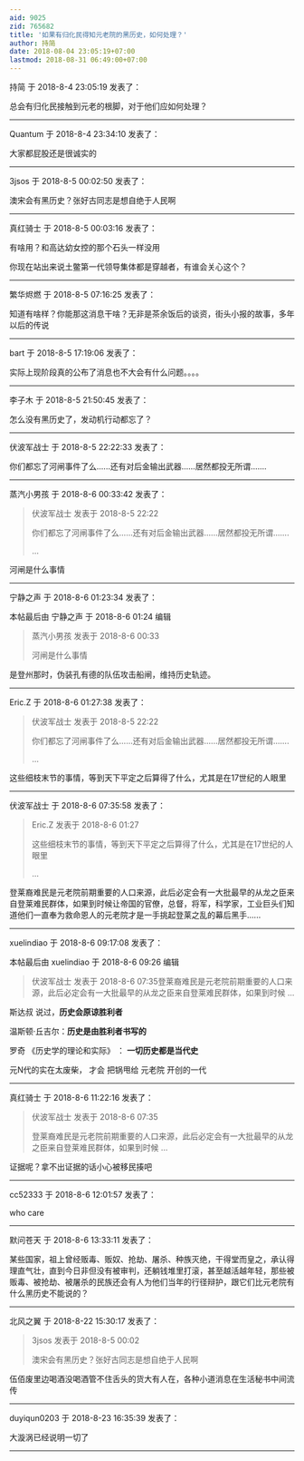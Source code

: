 ```yaml
---
aid: 9025
zid: 765682
title: '如果有归化民得知元老院的黑历史，如何处理？'
author: 持简
date: 2018-08-04 23:05:19+07:00
lastmod: 2018-08-31 06:49:00+07:00
---
```


持简 于 2018-8-4 23:05:19 发表了：

总会有归化民接触到元老的根脚，对于他们应如何处理？

---------

Quantum 于 2018-8-4 23:34:10 发表了：

大家都屁股还是很诚实的

---------

3jsos 于 2018-8-5 00:02:50 发表了：

澳宋会有黑历史？张好古同志是想自绝于人民啊

---------

真红骑士 于 2018-8-5 00:03:16 发表了：

有啥用？和高达幼女控的那个石头一样没用

你现在站出来说土鳖第一代领导集体都是穿越者，有谁会关心这个？

---------

繁华烬燃 于 2018-8-5 07:16:25 发表了：

知道有啥样？你能那这消息干啥？无非是茶余饭后的谈资，街头小报的故事，多年以后的传说

---------

bart 于 2018-8-5 17:19:06 发表了：

实际上现阶段真的公布了消息也不大会有什么问题。。。。

---------

李子木 于 2018-8-5 21:50:45 发表了：

怎么没有黑历史了，发动机行动都忘了？

---------

伏波军战士 于 2018-8-5 22:22:33 发表了：

你们都忘了河闸事件了么......还有对后金输出武器......居然都投无所谓.......

---------

蒸汽小男孩 于 2018-8-6 00:33:42 发表了：

> 伏波军战士 发表于 2018-8-5 22:22
> 
> 你们都忘了河闸事件了么......还有对后金输出武器......居然都投无所谓.......
> 
> ...



河闸是什么事情

---------

宁静之声 于 2018-8-6 01:23:34 发表了：

本帖最后由 宁静之声 于 2018-8-6 01:24 编辑 


> 
> 蒸汽小男孩 发表于 2018-8-6 00:33
> 
> 河闸是什么事情



是登州那时，伪装孔有德的队伍攻击船闸，维持历史轨迹。

---------

Eric.Z 于 2018-8-6 01:27:38 发表了：

> 伏波军战士 发表于 2018-8-5 22:22
> 
> 你们都忘了河闸事件了么......还有对后金输出武器......居然都投无所谓.......
> 
> ...



这些细枝末节的事情，等到天下平定之后算得了什么，尤其是在17世纪的人眼里

---------

伏波军战士 于 2018-8-6 07:35:58 发表了：

> Eric.Z 发表于 2018-8-6 01:27
> 
> 这些细枝末节的事情，等到天下平定之后算得了什么，尤其是在17世纪的人眼里
> 
> ...



登莱裔难民是元老院前期重要的人口来源，此后必定会有一大批最早的从龙之臣来自登莱难民群体，如果到时候让帝国的官僚，总督，将军，科学家，工业巨头们知道他们一直奉为救命恩人的元老院才是一手挑起登莱之乱的幕后黑手......

---------

xuelindiao 于 2018-8-6 09:17:08 发表了：

本帖最后由 xuelindiao 于 2018-8-6 09:26 编辑 


> 
> 伏波军战士 发表于 2018-8-6 07:35登莱裔难民是元老院前期重要的人口来源，此后必定会有一大批最早的从龙之臣来自登莱难民群体，如果到时候 ...



斯达叔 说过，**历史会原谅胜利者**

温斯顿·丘吉尔：**历史是由胜利者书写的**

罗奇 《历史学的理论和实际》 ： **一切历史都是当代史**

元N代的实在太废柴， 才会 把锅甩给 元老院 开创的一代

---------

真红骑士 于 2018-8-6 11:22:16 发表了：

> 伏波军战士 发表于 2018-8-6 07:35
> 
> 登莱裔难民是元老院前期重要的人口来源，此后必定会有一大批最早的从龙之臣来自登莱难民群体，如果到时候 ...



证据呢？拿不出证据的话小心被移民揍吧

---------

cc52333 于 2018-8-6 12:01:57 发表了：

who care

---------

默问苍天 于 2018-8-6 13:33:11 发表了：

某些国家，祖上曾经贩毒、贩奴、抢劫、屠杀、种族灭绝，干得堂而皇之，承认得理直气壮，直到今日非但没有被审判，还躺钱堆里打滚，甚至越活越年轻，那些被贩毒、被抢劫、被屠杀的民族还会有人为他们当年的行径辩护，跟它们比元老院有什么黑历史不能说的？

---------

北风之翼 于 2018-8-22 15:30:17 发表了：

> 3jsos 发表于 2018-8-5 00:02
> 
> 澳宋会有黑历史？张好古同志是想自绝于人民啊



伍佰废里边喝酒没喝酒管不住舌头的货大有人在，各种小道消息在生活秘书中间流传

---------

duyiqun0203 于 2018-8-23 16:35:39 发表了：

大漩涡已经说明一切了

---------

